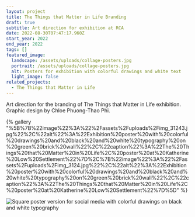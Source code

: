 ```yaml
---
layout: project
title: The Things that Matter in Life Branding
draft: true
subtitle: Art direction for exhibition at RCA
date: 2022-08-30T07:47:17.960Z
start_year: 2022
end_year: 2022
tags: []
featured_image:
  landscape: /assets/uploads/collage-posters.jpg
  portrait: /assets/uploads/collage-posters.jpg
  alt: Posters for exhibition with colorful drawings and white text
  light_image: false
related_projects:
  - The Things that Matter in Life
---
```

Art direction for the branding of The Things that Matter in Life exhibition.<br>
Graphic design by Chloe Phuong-Thao Phi.

{% gallery "%5B%7B%22image%22%3A%22%2Fassets%2Fuploads%2Fimg_31243.jpg%22%2C%22alt%22%3A%22Exhibition%20poster%20with%20colorful%20drawings%20and%20black%20and%20white%20typography%20on%20green%20brick%20wall%22%2C%22caption%22%3A%22The%20Things%20that%20Matter%20in%20Life%2C%20poster%20at%20Katherine%20Low%20Settlement%22%7D%2C%7B%22image%22%3A%22%2Fassets%2Fuploads%2Fimg_3124.jpg%22%2C%22alt%22%3A%22Exhibition%20poster%20with%20colorful%20drawings%20and%20black%20and%20white%20typography%20on%20green%20brick%20wall%22%2C%22caption%22%3A%22The%20Things%20that%20Matter%20in%20Life%2C%20poster%20at%20Katherine%20Low%20Settlement%22%7D%5D" %}

![Square poster version for social media with colorful drawings on black and white typography](/assets/uploads/dscf1207-2.jpg "The Things that Matter in Life, social media assets")